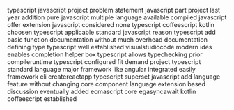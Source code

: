 typescript javascript project problem statement javascript part project last year addition pure javascript multiple language available compiled javascript offer extension javascript considered none typescript coffeescript kotlin choosen typescript applicable standard javascript reason typescript add basic function documentation without much overhead documentation defining type typescript well established visualstudiocode modern ides enables completion helper box typescript allows typechecking prior compileruntime typescript configured fit demand project typescript standard language major framework like angular integrated easily framework cli createreactapp typescript superset javascript add language feature without changing core component language extension based discussion eventually added ecmascript core egasyncawait kotlin coffeescript established